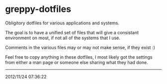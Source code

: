 greppy-dotfiles
===============

Obligitory dotfiles for various applications and systems.

The goal is to have a unified set of files that will give a consistant
environment on most, if not all of the systems that I use.

Comments in the various files may or may not make sense, if they exist :)

Feel free to copy anything in these dotfiles, I most likely got the settings
from either a man page or someone else sharing what they had done.

---

2012/11/24 07:36:22 
